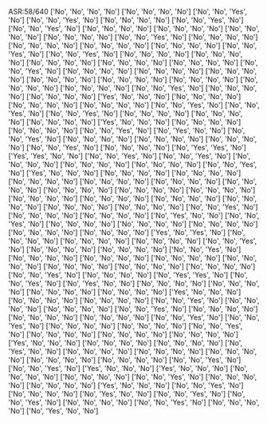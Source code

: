 ASR:58/640
['No', 'No', 'No', 'No']
['No', 'No', 'No', 'No']
['No', 'No', 'Yes', 'No']
['No', 'No', 'Yes', 'No']
['No', 'No', 'No', 'No']
['No', 'No', 'Yes', 'No']
['No', 'No', 'Yes', 'No']
['No', 'No', 'No', 'No']
['No', 'No', 'No', 'No']
['No', 'No', 'No', 'No']
['No', 'No', 'No', 'No']
['No', 'No', 'Yes', 'No']
['No', 'No', 'No', 'No']
['No', 'No', 'No', 'No']
['No', 'No', 'No', 'No']
['No', 'No', 'No', 'No']
['No', 'No', 'Yes', 'No']
['No', 'No', 'Yes', 'No']
['No', 'No', 'No', 'No']
['No', 'No', 'No', 'No']
['No', 'No', 'No', 'No']
['No', 'No', 'No', 'No']
['No', 'No', 'No', 'No']
['No', 'No', 'Yes', 'No']
['No', 'No', 'No', 'No']
['No', 'No', 'No', 'No']
['No', 'No', 'No', 'No']
['No', 'No', 'No', 'No']
['No', 'No', 'No', 'No']
['No', 'No', 'No', 'No']
['No', 'No', 'No', 'No']
['No', 'No', 'No', 'No']
['No', 'No', 'Yes', 'No']
['No', 'No', 'No', 'No']
['No', 'No', 'No', 'No']
['Yes', 'No', 'No', 'No']
['No', 'No', 'No', 'No']
['No', 'No', 'No', 'No']
['No', 'No', 'No', 'No']
['No', 'No', 'Yes', 'No']
['No', 'No', 'Yes', 'No']
['No', 'No', 'Yes', 'No']
['No', 'No', 'No', 'No']
['No', 'No', 'No', 'No']
['No', 'No', 'No', 'No']
['Yes', 'No', 'No', 'No']
['No', 'No', 'No', 'No']
['No', 'No', 'No', 'No']
['No', 'No', 'Yes', 'No']
['No', 'Yes', 'No', 'No']
['No', 'No', 'Yes', 'No']
['No', 'No', 'No', 'No']
['No', 'No', 'No', 'No']
['No', 'No', 'No', 'No']
['No', 'No', 'Yes', 'No']
['No', 'No', 'No', 'No']
['No', 'Yes', 'Yes', 'No']
['Yes', 'Yes', 'No', 'No']
['No', 'No', 'Yes', 'No']
['No', 'No', 'Yes', 'No']
['No', 'No', 'No', 'No']
['No', 'No', 'No', 'No']
['No', 'No', 'No', 'No']
['No', 'No', 'Yes', 'No']
['Yes', 'No', 'No', 'No']
['No', 'No', 'No', 'No']
['No', 'No', 'No', 'No']
['No', 'No', 'No', 'No']
['No', 'No', 'No', 'No']
['No', 'No', 'No', 'No']
['No', 'No', 'No', 'No']
['No', 'No', 'No', 'No']
['No', 'No', 'No', 'No']
['No', 'No', 'No', 'No']
['No', 'No', 'No', 'No']
['No', 'No', 'No', 'No']
['No', 'No', 'No', 'No']
['No', 'No', 'No', 'No']
['No', 'No', 'No', 'No']
['No', 'No', 'No', 'No']
['No', 'No', 'Yes', 'No']
['No', 'No', 'No', 'No']
['No', 'No', 'No', 'No']
['No', 'Yes', 'No', 'No']
['No', 'No', 'Yes', 'No']
['No', 'No', 'No', 'No']
['No', 'No', 'No', 'No']
['No', 'No', 'No', 'No']
['No', 'No', 'No', 'No']
['No', 'No', 'No', 'No']
['Yes', 'No', 'Yes', 'No']
['No', 'No', 'No', 'No']
['No', 'No', 'No', 'No']
['No', 'No', 'No', 'No']
['No', 'No', 'Yes', 'No']
['No', 'No', 'No', 'No']
['No', 'No', 'No', 'No']
['No', 'No', 'Yes', 'No']
['No', 'No', 'No', 'No']
['No', 'No', 'No', 'No']
['No', 'No', 'No', 'No']
['No', 'No', 'No', 'No']
['No', 'No', 'No', 'No']
['No', 'No', 'No', 'No']
['No', 'No', 'No', 'No']
['No', 'No', 'Yes', 'No']
['No', 'No', 'No', 'No']
['No', 'Yes', 'Yes', 'No']
['No', 'No', 'Yes', 'No']
['No', 'Yes', 'No', 'No']
['No', 'No', 'No', 'No']
['No', 'No', 'No', 'No']
['No', 'No', 'No', 'No']
['No', 'No', 'No', 'No']
['Yes', 'No', 'No', 'No']
['No', 'No', 'No', 'No']
['No', 'No', 'No', 'No']
['No', 'No', 'Yes', 'No']
['No', 'No', 'No', 'No']
['No', 'No', 'No', 'No']
['No', 'No', 'Yes', 'No']
['No', 'No', 'No', 'No']
['No', 'No', 'No', 'No']
['No', 'No', 'No', 'No']
['No', 'No', 'Yes', 'No']
['No', 'No', 'Yes', 'No']
['No', 'No', 'No', 'No']
['No', 'No', 'No', 'No']
['No', 'No', 'Yes', 'No']
['No', 'No', 'No', 'No']
['No', 'No', 'No', 'No']
['No', 'No', 'No', 'No']
['Yes', 'No', 'No', 'No']
['No', 'No', 'No', 'No']
['No', 'No', 'No', 'No']
['No', 'Yes', 'No', 'No']
['No', 'No', 'No', 'No']
['No', 'No', 'No', 'No']
['No', 'No', 'No', 'No']
['No', 'No', 'No', 'No']
['No', 'No', 'No', 'No']
['No', 'No', 'Yes', 'No']
['No', 'No', 'Yes', 'No']
['Yes', 'No', 'No', 'No']
['Yes', 'No', 'No', 'No']
['No', 'No', 'No', 'No']
['No', 'No', 'No', 'No']
['No', 'No', 'Yes', 'No']
['No', 'No', 'No', 'No']
['No', 'No', 'No', 'No']
['Yes', 'No', 'No', 'No']
['No', 'No', 'Yes', 'No']
['No', 'No', 'No', 'No']
['No', 'Yes', 'No', 'No']
['No', 'No', 'Yes', 'No']
['No', 'No', 'Yes', 'No']
['No', 'No', 'No', 'No']
['No', 'No', 'Yes', 'No']
['No', 'No', 'No', 'No']
['No', 'Yes', 'No', 'No']
